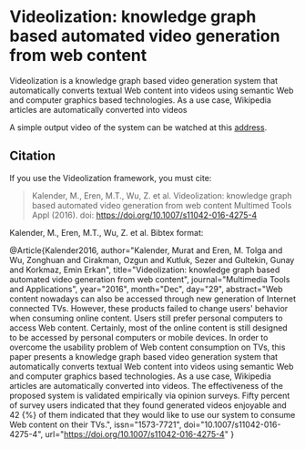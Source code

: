 # Videolization: knowledge graph based automated video generation from web content

Videolization is a knowledge graph based video generation system that automatically converts textual Web content into videos using semantic Web and computer graphics based technologies. As a use case, Wikipedia articles are automatically converted into videos

A simple output video of the system can be watched at this
[address](https://drive.google.com/file/d/0B44czttSzeAAcVdXUmFLSWRtNUU/view).

## Citation

If you use the Videolization framework, you must cite:

> Kalender, M., Eren, M.T., Wu, Z. et al. 
> Videolization: knowledge graph based automated video generation from web content
> Multimed Tools Appl (2016). 
doi: https://doi.org/10.1007/s11042-016-4275-4

Kalender, M., Eren, M.T., Wu, Z. et al. 
Bibtex format:

@Article{Kalender2016,
author="Kalender, Murat
and Eren, M. Tolga
and Wu, Zonghuan
and Cirakman, Ozgun
and Kutluk, Sezer
and Gultekin, Gunay
and Korkmaz, Emin Erkan",
title="Videolization: knowledge graph based automated video generation from web content",
journal="Multimedia Tools and Applications",
year="2016",
month="Dec",
day="29",
abstract="Web content nowadays can also be accessed through new generation of Internet connected TVs. However, these products failed to change users' behavior when consuming online content. Users still prefer personal computers to access Web content. Certainly, most of the online content is still designed to be accessed by personal computers or mobile devices. In order to overcome the usability problem of Web content consumption on TVs, this paper presents a knowledge graph based video generation system that automatically converts textual Web content into videos using semantic Web and computer graphics based technologies. As a use case, Wikipedia articles are automatically converted into videos. The effectiveness of the proposed system is validated empirically via opinion surveys. Fifty percent of survey users indicated that they found generated videos enjoyable and 42 {\%} of them indicated that they would like to use our system to consume Web content on their TVs.",
issn="1573-7721",
doi="10.1007/s11042-016-4275-4",
url="https://doi.org/10.1007/s11042-016-4275-4"
}
